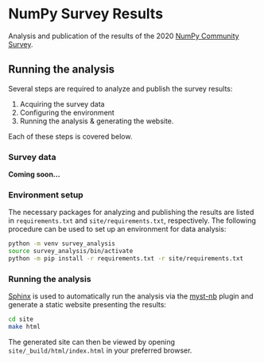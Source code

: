 # NumPy Survey Results

Analysis and publication of the results of the 2020
[NumPy Community Survey][survey_repo].

[survey_repo]: https://github.com/numpy/numpy-surveys

## Running the analysis

Several steps are required to analyze and publish the survey results:

 1. Acquiring the survey data
 2. Configuring the environment
 3. Running the analysis & generating the website.

Each of these steps is covered below.

### Survey data

**Coming soon...**

### Environment setup

The necessary packages for analyzing and publishing the results are listed in
`requirements.txt` and `site/requirements.txt`, respectively.
The following procedure can be used to set up an environment for data
analysis:

```bash
python -m venv survey_analysis
source survey_analysis/bin/activate
python -m pip install -r requirements.txt -r site/requirements.txt
```

### Running the analysis

[Sphinx](https://www.sphinx-doc.org/en/master/) is used to automatically run
the analysis via the [myst-nb](https://myst-nb.readthedocs.io/en/latest/)
plugin and generate a static website presenting the results:

```bash
cd site
make html
```

The generated site can then be viewed by opening `site/_build/html/index.html`
in your preferred browser.
